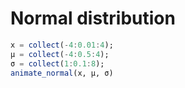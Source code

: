 # Normal distribution

```julia
x = collect(-4:0.01:4);
μ = collect(-4:0.5:4);
σ = collect(1:0.1:8);
animate_normal(x, μ, σ)
```
